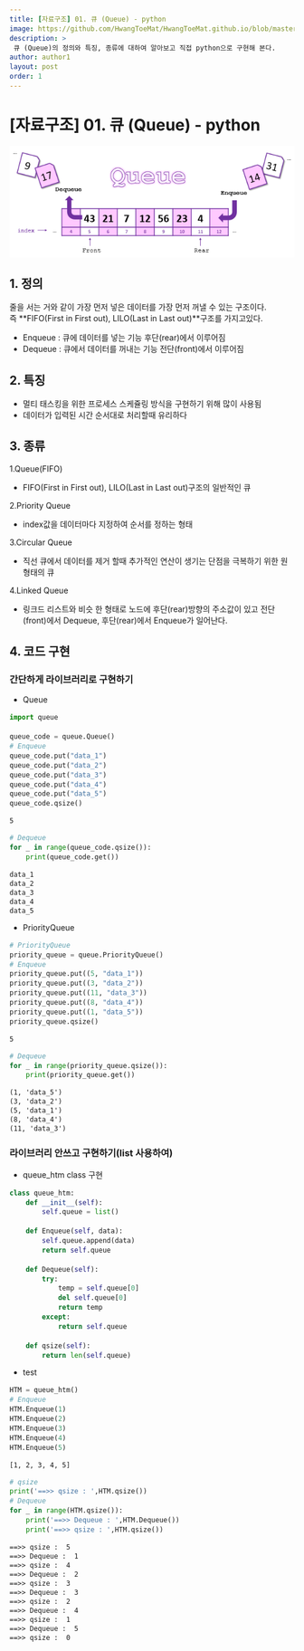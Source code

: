 ```yaml
---
title: [자료구조] 01. 큐 (Queue) - python
image: https://github.com/HwangToeMat/HwangToeMat.github.io/blob/master/Computer-Science/image/01.queue/image1.png?raw=true
description: >
 큐 (Queue)의 정의와 특징, 종류에 대하여 알아보고 직접 python으로 구현해 본다.
author: author1
layout: post
order: 1
---
```


# [자료구조] 01. 큐 (Queue) - python

<img src="https://github.com/HwangToeMat/HwangToeMat.github.io/blob/master/Computer-Science/image/01.queue/image1.png?raw=true" style="max-width:100%;margin-left: auto; margin-right: auto; display: block;">

## 1. 정의

줄을 서는 거와 같이 가장 먼저 넣은 데이터를 가장 먼저 꺼낼 수 있는 구조이다.<br>
즉 **FIFO(First in First out), LILO(Last in Last out)**구조를 가지고있다.<br>
* Enqueue : 큐에 데이터를 넣는 기능 후단(rear)에서 이루어짐<br>
* Dequeue : 큐에서 데이터를 꺼내는 기능 전단(front)에서 이루어짐

## 2. 특징

* 멀티 태스킹을 위한 프로세스 스케쥴링 방식을 구현하기 위해 많이 사용됨<br>
* 데이터가 입력된 시간 순서대로 처리할때 유리하다

## 3. 종류

1.Queue(FIFO)<br>
* FIFO(First in First out), LILO(Last in Last out)구조의 일반적인 큐<br>

2.Priority Queue<br>
* index값을 데이터마다 지정하여 순서를 정하는 형태<br>

3.Circular Queue<br>
* 직선 큐에서 데이터를 제거 할때 추가적인 연산이 생기는 단점을 극복하기 위한 원 형태의 큐<br>

4.Linked Queue<br>
* 링크드 리스트와 비슷 한 형태로 노드에 후단(rear)방향의 주소값이 있고 전단(front)에서 Dequeue, 후단(rear)에서 Enqueue가 일어난다.<br>

## 4. 코드 구현

### 간단하게 라이브러리로 구현하기

* Queue


```python
import queue

queue_code = queue.Queue()
# Enqueue
queue_code.put("data_1")
queue_code.put("data_2")
queue_code.put("data_3")
queue_code.put("data_4")
queue_code.put("data_5")
queue_code.qsize()
```




    5




```python
# Dequeue
for _ in range(queue_code.qsize()):
    print(queue_code.get())
```

    data_1
    data_2
    data_3
    data_4
    data_5
    

* PriorityQueue


```python
# PriorityQueue
priority_queue = queue.PriorityQueue()
# Enqueue
priority_queue.put((5, "data_1"))
priority_queue.put((3, "data_2"))
priority_queue.put((11, "data_3"))
priority_queue.put((8, "data_4"))
priority_queue.put((1, "data_5"))
priority_queue.qsize()
```




    5




```python
# Dequeue
for _ in range(priority_queue.qsize()):
    print(priority_queue.get())
```

    (1, 'data_5')
    (3, 'data_2')
    (5, 'data_1')
    (8, 'data_4')
    (11, 'data_3')
    

### 라이브러리 안쓰고 구현하기(list 사용하여)

* queue_htm class 구현


```python
class queue_htm:
    def __init__(self):
        self.queue = list()
    
    def Enqueue(self, data):
        self.queue.append(data)
        return self.queue
    
    def Dequeue(self):
        try:
            temp = self.queue[0]
            del self.queue[0]
            return temp
        except:
            return self.queue
    
    def qsize(self):
        return len(self.queue)
```

* test


```python
HTM = queue_htm()
# Enqueue
HTM.Enqueue(1)
HTM.Enqueue(2)
HTM.Enqueue(3)
HTM.Enqueue(4)
HTM.Enqueue(5)
```




    [1, 2, 3, 4, 5]




```python
# qsize
print('==>> qsize : ',HTM.qsize())
# Dequeue
for _ in range(HTM.qsize()):
    print('==>> Dequeue : ',HTM.Dequeue())
    print('==>> qsize : ',HTM.qsize())
```

    ==>> qsize :  5
    ==>> Dequeue :  1
    ==>> qsize :  4
    ==>> Dequeue :  2
    ==>> qsize :  3
    ==>> Dequeue :  3
    ==>> qsize :  2
    ==>> Dequeue :  4
    ==>> qsize :  1
    ==>> Dequeue :  5
    ==>> qsize :  0
    
